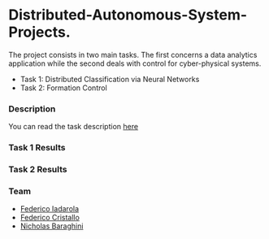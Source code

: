 # Distributed-Autonomous-System-Projects.
The project consists in two main tasks. The first concerns a data analytics application while the second deals with control for cyber-physical systems.  
- Task 1: Distributed Classification via Neural Networks  
- Task 2: Formation Control 

### Description
You can read the task description [here](https://github.com/NicholasBaraghini/Distributed-Autonomous-System-Projects/files/9022898/Project_1.pdf)

### Task 1 Results

### Task 2 Results


### Team
- [Federico Iadarola](https://github.com/fedeiada)
- [Federico Cristallo](https://github.com/FedericoCristallo)
- [Nicholas Baraghini](https://github.com/NicholasBaraghini) 

